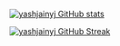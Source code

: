 
[![yashjainyj GitHub stats](https://github-readme-stats.vercel.app/api?username=yashjainyj&theme=dark)](https://github.com/yashjainyj/github-readme-stats) 

[![yashjainyj GitHub Streak](https://github-readme-streak-stats.herokuapp.com/?user=yashjainyj&stroke=ffffff&background=1c1917&ring=0891b2&fire=0891b2&currStreakNum=ffffff&currStreakLabel=0891b2&sideNums=ffffff&sideLabels=ffffff&dates=ffffff&hide_border=true)](https://github.com/yashjainyj)
